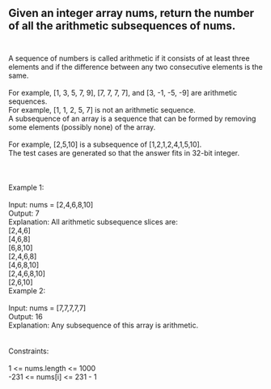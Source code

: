 ## Given an integer array nums, return the number of all the arithmetic subsequences of nums. <br> <br> 
A sequence of numbers is called arithmetic if it consists of at least three elements and if the difference between any two consecutive elements is the same. <br> <br> 
For example, [1, 3, 5, 7, 9], [7, 7, 7, 7], and [3, -1, -5, -9] are arithmetic sequences. <br> 
For example, [1, 1, 2, 5, 7] is not an arithmetic sequence. <br> 
A subsequence of an array is a sequence that can be formed by removing some elements (possibly none) of the array. <br> <br> 
For example, [2,5,10] is a subsequence of [1,2,1,2,4,1,5,10]. <br> 
The test cases are generated so that the answer fits in 32-bit integer. <br> <br> <br> <br> 
Example 1: <br> <br> 
Input: nums = [2,4,6,8,10] <br> 
Output: 7 <br> 
Explanation: All arithmetic subsequence slices are: <br> 
[2,4,6] <br> 
[4,6,8] <br> 
[6,8,10] <br> 
[2,4,6,8] <br> 
[4,6,8,10] <br> 
[2,4,6,8,10] <br> 
[2,6,10] <br> 
Example 2: <br> <br> 
Input: nums = [7,7,7,7,7] <br> 
Output: 16 <br> 
Explanation: Any subsequence of this array is arithmetic. <br> <br> <br> 
Constraints: <br> <br> 
1  <= nums.length <= 1000 <br> 
-231 <= nums[i] <= 231 - 1 <br> 
